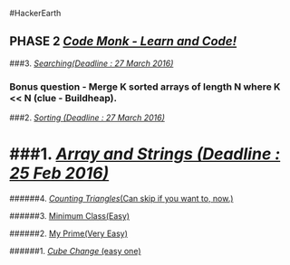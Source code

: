 #HackerEarth

## PHASE 2 [_Code Monk - Learn and Code!_](https://www.hackerearth.com/codemonk/)
###3. [_Searching(Deadline : 27 March 2016)_](https://www.hackerearth.com/notes/searching-code-monk/)

### Bonus question - Merge K sorted arrays of length N where K << N (clue - Buildheap).

###2. [_Sorting (Deadline : 27 March 2016)_](https://www.hackerearth.com/notes/sorting-code-monk/)

###1. [_Array and Strings (Deadline : 25 Feb 2016)_](https://www.hackerearth.com/notes/array-and-strings-code-monk/)
======================================================================================
######4. [_Counting Triangles_(Can skip if you want to, now.)](https://www.hackerearth.com/problem/algorithm/counting-triangles/)

######3. [Minimum Class(Easy)](https://www.hackerearth.com/problem/algorithm/minimum-class/)

######2. [My Prime(Very Easy)](https://www.hackerearth.com/problem/algorithm/my-prime/)

######1. [_Cube Change_ (easy one)](https://www.hackerearth.com/problem/algorithm/cube-change-qualifier2/) 
